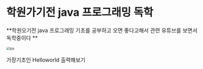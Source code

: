 # 학원가기전 java 프로그래밍 독학
**학원오기전 java 프로그래밍 기초를 공부하고 오면 좋다고해서 관련 유튜브를 보면서 독학중이다 **

<img src="{{site.url}}/images/2024-01-11-java독학/캡처.png" alt="캡처" style="zoom:50%;" />

가장기초인 Helloworld 출력해보기